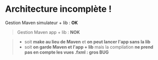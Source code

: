 Architecture incomplète !
===================

Gestion Maven simulateur + lib : **OK**

> Gestion Maven app + lib : **NOK**
    
> - soit **make au lieu de Maven** et **on peut lancer l'app sans la lib**
> - soit **on garde Maven et l'app + lib** mais la compilation **ne prend pas en compte les vues .fxml : gros BUG**